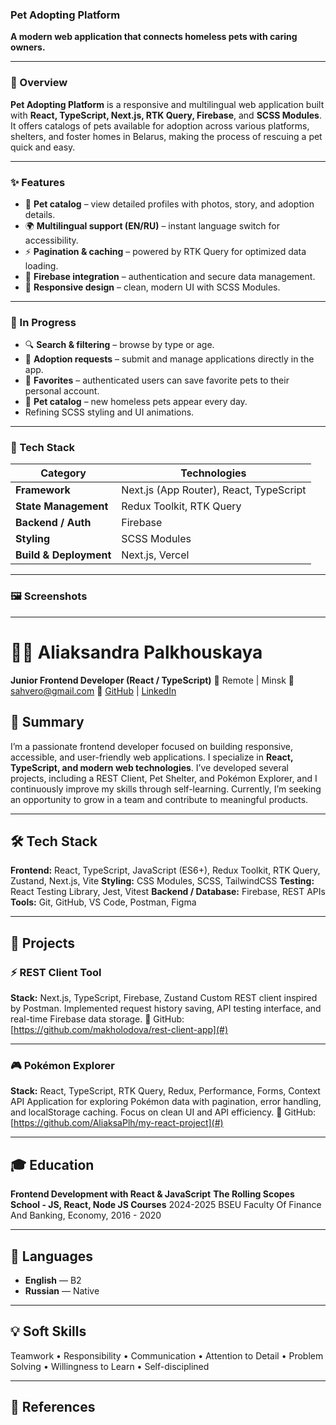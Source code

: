 ### Pet Adopting Platform

**A modern web application that connects homeless pets with caring owners.**

---

### 🌟 Overview

**Pet Adopting Platform** is a responsive and multilingual web application built with **React, TypeScript, Next.js, RTK Query, Firebase**, and **SCSS Modules**.
It offers catalogs of pets available for adoption across various platforms, shelters, and foster homes in Belarus, making the process of rescuing a pet quick and easy.

---

### ✨ Features

- 🐶 **Pet catalog** – view detailed profiles with photos, story, and adoption details.
- 🌍 **Multilingual support (EN/RU)** – instant language switch for accessibility.
- ⚡ **Pagination & caching** – powered by RTK Query for optimized data loading.
- 🔐 **Firebase integration** – authentication and secure data management.
- 🎨 **Responsive design** – clean, modern UI with SCSS Modules.

---

### 🚧 In Progress

- 🔍 **Search & filtering** – browse by type or age.
- 🧾 **Adoption requests** – submit and manage applications directly in the app.
- 💾 **Favorites** – authenticated users can save favorite pets to their personal account.
- 🐶 **Pet catalog** – new homeless pets appear every day.
- Refining SCSS styling and UI animations.

---

### 🧰 Tech Stack

| Category               | Technologies                            |
| ---------------------- | --------------------------------------- |
| **Framework**          | Next.js (App Router), React, TypeScript |
| **State Management**   | Redux Toolkit, RTK Query                |
| **Backend / Auth**     | Firebase                                |
| **Styling**            | SCSS Modules                            |
| **Build & Deployment** | Next.js, Vercel                         |

---

### 🖼️ Screenshots

---

# 👩‍💻 Aliaksandra Palkhouskaya

**Junior Frontend Developer (React / TypeScript)**
📍 Remote | Minsk
📧 sahvero@gmail.com
🔗 [GitHub](https://www.linkedin.com/in/aliaksandra-palkhouskaya-626a20158/) | [LinkedIn](https://linkedin.com/in/yourprofile)

## 🎯 Summary

I’m a passionate frontend developer focused on building responsive, accessible, and user-friendly web applications. I specialize in **React, TypeScript, and modern web technologies**. I’ve developed several projects, including a REST Client, Pet Shelter, and Pokémon Explorer, and I continuously improve my skills through self-learning. Currently, I’m seeking an opportunity to grow in a team and contribute to meaningful products.

---

## 🛠️ Tech Stack

**Frontend:** React, TypeScript, JavaScript (ES6+), Redux Toolkit, RTK Query, Zustand, Next.js, Vite
**Styling:** CSS Modules, SCSS, TailwindCSS
**Testing:** React Testing Library, Jest, Vitest
**Backend / Database:** Firebase, REST APIs
**Tools:** Git, GitHub, VS Code, Postman, Figma

---

## 🚀 Projects

### ⚡ REST Client Tool

**Stack:** Next.js, TypeScript, Firebase, Zustand
Custom REST client inspired by Postman.
Implemented request history saving, API testing interface, and real-time Firebase data storage.
🔗 GitHub: [https://github.com/makholodova/rest-client-app](#)

---

### 🎮 Pokémon Explorer

**Stack:** React, TypeScript, RTK Query, Redux, Performance, Forms, Context API
Application for exploring Pokémon data with pagination, error handling, and localStorage caching.
Focus on clean UI and API efficiency.
🔗 GitHub: [https://github.com/AliaksaPlh/my-react-project](#)

---

## 🎓 Education

**Frontend Development with React & JavaScript**
**The Rolling Scopes School - JS, React, Node JS Courses** 2024-2025
BSEU Faculty Of Finance And Banking, Economy, 2016 - 2020

---

## 💬 Languages

- **English** — B2
- **Russian** — Native

---

## 💡 Soft Skills

Teamwork • Responsibility • Communication • Attention to Detail • Problem Solving • Willingness to Learn • Self-disciplined

---

## 📁 References
